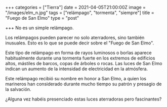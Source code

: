 +++
categories = ["Tierra"]
date = 2021-04-05T21:00:00Z
image = "/images/elm_n.jpg"
tags = ["relámpago", "tormenta", "siempre"]
title = "Fuego de San Elmo"
type = "post"

+++
No es un simple relámpago.  
  
Los relámpagos pueden parecer no solo aterradores, sino también inusuales. Esto es lo que se puede decir sobre el "Fuego de San Elmo".  
  
Este tipo de relámpago en forma de rayos luminosos o borlas aparece habitualmente durante una tormenta fuerte en los extremos de edificios altos, mástiles de barcos, copas de árboles o rocas. Las luces de San Elmo indican un aumento de la intensidad de electricidad en la atmósfera.  
  
Este relámpago recibió su nombre en honor a San Elmo, a quien los marineros han considerado durante mucho tiempo su patrón y presagio de la salvación.  
  
¿Alguna vez habéis presenciado estas luces aterradoras pero fascinantes?